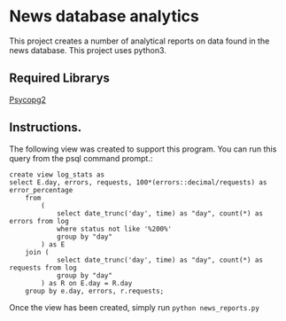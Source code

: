 # News database analytics
This project creates a number of analytical reports on data found 
in the news database.  This project uses python3.

## Required Librarys
[Psycopg2](http://initd.org/psycopg/docs/)

## Instructions.

The following view was created to support this program.  You can run
this query from the psql command prompt.:
```
create view log_stats as 
select E.day, errors, requests, 100*(errors::decimal/requests) as error_percentage
    from
        (
            select date_trunc('day', time) as "day", count(*) as errors from log
            where status not like '%200%'
            group by "day"
        ) as E
    join (
            select date_trunc('day', time) as "day", count(*) as requests from log
            group by "day"
        ) as R on E.day = R.day
    group by e.day, errors, r.requests;
```

Once the view has been created, simply run ```python news_reports.py```

